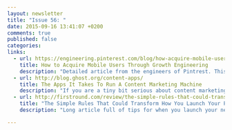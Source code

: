 ```yaml
---
layout: newsletter
title: "Issue 56: "
date: 2015-09-16 13:41:07 +0200
comments: true
published: false
categories:
links:
  - url: https://engineering.pinterest.com/blog/how-acquire-mobile-users-through-growth-engineering
    title: How to Acquire Mobile Users Through Growth Engineering
    description: "Detailed article from the engineers of Pintrest. This article gives you an idea how to choose your _One Metric that Matters_, in the case of Pintrest this metrics was engaged pinners, because sometimes optimizing for one metric has a negative impact on others."
  - url: http://blog.ghost.org/content-apps/
    title: The Apps It Takes To Run A Content Marketing Machine
    description: "If you are a tiny bit serious about content marketing, you'll know that it takes a lot of effort: you need to do your research, write your articles, format them nicely for the blog, add rich media and imagery, publish and promote the articles. In this long post, a number of content marketeers share the tools they use, because life's simply too short to be typing html manually ;)"
  - url: http://firstround.com/review/the-simple-rules-that-could-transform-how-you-launch-your-product/
    title: "The Simple Rules That Could Transform How You Launch Your Product"
    description: "Long article full of tips for when you launch your next product. I particularly liked the part about naming your product, make it as simple as possible, and as close as possible to what the product actually does. Other tips include: don't launch on Product Hunt on July 4th and make sure you have your analytics and metrics ready. "

---
```

